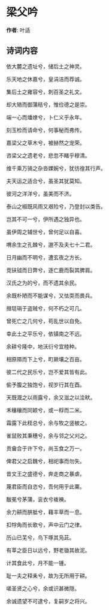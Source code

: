 # 梁父吟

**作者**: 叶适

## 诗词内容

依大麓之遗址兮，储后土之神灵。

乐天地之休嘉兮，皇涓洁而荐诚。

集后土之雍容兮，刺百圣之礼文。

却大辂而御蒲秸兮，惟俭德之是崇。

端一心而燔燎兮，卜仁义乎永年。

刻玉检而请命兮，何事秘而弗传。

嘉梁父之草木兮，被赫然之宠荣。

咨梁父之遗老兮，悲忽不睹乎穆清。

维千乘万骑之杂沓婐婉兮，犹彷徨其行声。

夫天运之适合兮，虽圣其犹莫知。

彼河之洋洋兮，虽美而不济。

泰山之椒既风雨又艰险兮，乃登封以类告。

岂其不可一兮，伊所遇之独异也。

虽伊周之辅世兮，曾何足以自喜。

喟余生之孔棘兮，邈不及夫七十二君。

日月幽而不明兮，遭玄夜之方长。

竞𫓧钺而日弊兮，逐亡鹿而裂其脾肩。

汉氏之为的兮，而不遗其余民。

余既朴陋而不能谋兮，又怯耎而畏兵。

搢珽琄于盗贼兮，何不朽之可几。

曾死亡之几何兮，苟乱世以自免。

幸此土之平乐兮，依镇南之不远。

余耕兮隆中，地沃衍兮宜稑种。

相原隰而下上兮，町厥壤之百亩。

彼二代之民乐兮，岂不爱其皆有此。

偷予腹之独饱兮，视岁行其在酉。

天既溉之以雨露兮，余又滋之以浍畎。

禾穰穰而同颖兮，或一稃而二米。

霜露下此秷总兮，余与牧之竖柀之。

雀鼠败其秉穗兮，余与邻之父刈之。

贡龠合于许下兮，尚玉食之万一。

俾君父之启魏兮，相祀事而勿失。

昔文王之盛德兮，奔走商之暴虐。

蔑君臣而自恣兮，吾何用乎此粟。

黻冕兮茅蒲，衮衣兮袯襫。

余力耕而胼胝兮，藉丰草而一息。

扣牸角而长歌兮，声中云门之律。

历山已芜兮，鸟下啄其凫茈。

有莘之臣日以远兮，野老锄其故泥。

计其食此兮，月不能一锺。

耻一夫之释耒兮，故为无所用于耕。

嗟圣贤之心兮，余或识甚微隠。

余诚遗望不可逮兮，复嗣岁之将兴。

